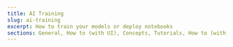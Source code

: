 ```yaml
---
title: AI Training
slug: ai-training
excerpt: How to train your models or deploy notebooks
sections: General, How to (with UI), Concepts, Tutorials, How to (with CLI)
---
```

